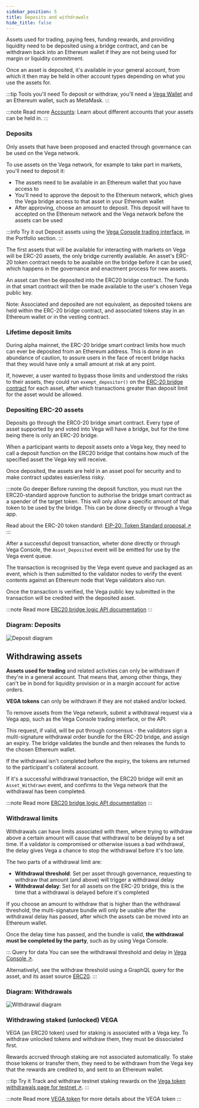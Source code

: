 ```yaml
---
sidebar_position: 5
title: Deposits and withdrawals
hide_title: false
---
```

Assets used for trading, paying fees, funding rewards, and providing liquidity need to be deposited using a bridge contract, and can be withdrawn back into an Ethereum wallet if they are not being used for margin or liquidity commitment.

Once an asset is deposited, it's available in your general account, from which it then may be held in other account types depending on what you use the assets for. 

:::tip Tools you'll need
To deposit or withdraw, you'll need a [Vega Wallet](../tools/vega-wallet/index.md) and an Ethereum wallet, such as MetaMask. 
:::

:::note Read more 
[Accounts](./accounts.md): Learn about different accounts that your assets can be held in. 
:::

### Deposits
Only assets that have been proposed and enacted through governance can be used on the Vega network.

To use assets on the Vega network, for example to take part in markets, you'll need to deposit it: 
* The assets need to be available in an Ethereum wallet that you have access to
* You'll need to approve the deposit to the Ethereum network, which gives the Vega bridge access to that asset in your Ethereum wallet
* After approving, choose an amount to deposit. This deposit will have to accepted on the Ethereum network and the Vega network before the assets can be used


:::info Try it out
Deposit assets using the [Vega Console trading interface](https://console.fairground.wtf), in the Portfolio section.
:::

The first assets that will be available for interacting with markets on Vega will be ERC-20 assets, the only bridge currently available. An asset's ERC-20 token contract needs to be available on the bridge before it can be used, which happens in the governance and enactment process for new assets.

An asset can then be deposited into the ERC20 bridge contract. The funds in that smart contract will then be made available to the user's chosen Vega public key. 

Note: Associated and deposited are not equivalent, as deposited tokens are held within the ERC-20 bridge contract, and associated tokens stay in an Ethereum wallet or in the vesting contract.

### Lifetime deposit limits 
During alpha mainnet, the ERC-20 bridge smart contract limits how much can ever be deposited from an Ethereum address. This is done in an abundance of caution, to assure users in the face of recent bridge hacks that they would have only a small amount at risk at any point. 

If, however, a user wanted to bypass those limits and understood the risks to their assets, they could run `exempt_depositor()` on the [ERC-20 bridge contract](./../api/bridge/contracts/ERC20.md) for each asset, after which transactions greater than deposit limit for the asset would be allowed.

### Depositing ERC-20 assets
Deposits go through the ERC0-20 bridge smart contract. Every type of asset supported by and voted into Vega will have a bridge, but for the time being there is only an ERC-20 bridge.

When a participant wants to deposit assets onto a Vega key, they need to call a deposit function on the ERC20 bridge that contains how much of the specified asset the Vega key will receive.

Once deposited, the assets are held in an asset pool for security and to make contract updates easier/less risky.

:::note Go deeper
Before running the deposit function, you must run the ERC20-standard approve function to authorise the bridge smart contract as a spender of the target token. This will only allow a specific amount of that token to be used by the bridge. This can be done directly or through a Vega app.

Read about the ERC-20 token standard: [EIP-20: Token Standard proposal ↗](https://eips.ethereum.org/EIPS/eip-20)
:::

After a successful deposit transaction, wheter done directly or through Vega Console, the `Asset_Deposited` event will be emitted for use by the Vega event queue.

The transaction is recognised by the Vega event queue and packaged as an event, which is then submitted to the validator nodes to verify the event contents against an Ethereum node that Vega validators also run.

Once the transaction is verified, the Vega public key submitted in the transaction will be credited with the deposited asset.

:::note Read more
[ERC20 bridge logic API documentation](../api/bridge/contracts/ERC20_Bridge_Logic.md#deposit_asset)
:::

### Diagram: Deposits
![Deposit diagram](/img/concept-diagrams/diagram-deposit.png)

## Withdrawing assets
**Assets used for trading** and related activities can only be withdrawn if they're in a general account. That means that, among other things, they can't be in bond for liquidity provision or in a margin account for active orders. 

**VEGA tokens** can only be withdrawn if they are not staked and/or locked.

To remove assets from the Vega network, submit a withdrawal request via a Vega app, such as the Vega Console trading interface, or the API.

This request, if valid, will be put through consensus - the validators sign a multi-signature withdrawal order bundle for the ERC-20 bridge, and assign an expiry. The bridge validates the bundle and then releases the funds to the chosen Ethereum wallet.

If the withdrawal isn't completed before the expiry, the tokens are returned to the participant's collateral account. 

If it's a successful withdrawal transaction, the ERC20 bridge will emit an `Asset_Withdrawn` event, and confirms to the Vega network that the withdrawal has been completed.

:::note Read more
[ERC20 bridge logic API documentation](../api/bridge/contracts/ERC20_Bridge_Logic.md#withdraw_asset)
:::

### Withdrawal limits
Withdrawals can have limits associated with them, where trying to withdraw above a certain amount will cause that withdrawal to be delayed by a set time. If a validator is compromised or otherwise issues a bad withdrawal, the delay gives Vega a chance to stop the withdrawal before it's too late.

The two parts of a withdrawal limit are:
* **Withdrawal threshold**: Set per asset through governance, requesting to withdraw that amount (and above) will trigger a withdrawal delay
* **Withdrawal delay**: Set for all assets on the ERC-20 bridge, this is the time that a withdrawal is delayed before it's completed

If you choose an amount to withdraw that is higher than the withdrawal threshold, the multi-signature bundle will only be usable after the withdrawal delay has passed, after which the assets can be moved into an Ethereum wallet.

Once the delay time has passed, and the bundle is valid, **the withdrawal must be completed by the party**, such as by using Vega Console.

::: Query for data
You can see the withdrawal threshold and delay in [Vega Console ↗](https://console.fairground.wtf).

Alternativelyl, see the withdraw threshold using a GraphQL query for the asset, and its asset source [ERC20](../graphql/objects/erc20).
:::

### Diagram: Withdrawals
![Withdrawal diagram](/img/concept-diagrams/diagram-withdraw.png)

### Withdrawing staked (unlocked) VEGA
VEGA (an ERC20 token) used for staking is associated with a Vega key. To withdraw unlocked tokens and withdraw them, they must be dissociated first.

Rewards accrued through staking are not associated automatically. To stake those tokens or transfer them, they need to be withdrawn from the Vega key that the rewards are credited to, and sent to an Ethereum wallet.

:::tip Try it
Track and withdraw testnet staking rewards on the [Vega token withdrawals page for testnet ↗](https://token.fairground.wtf/withdraw).
:::

:::note Read more
[VEGA token](./vega-chain#vega-token) for more details about the VEGA token
:::
